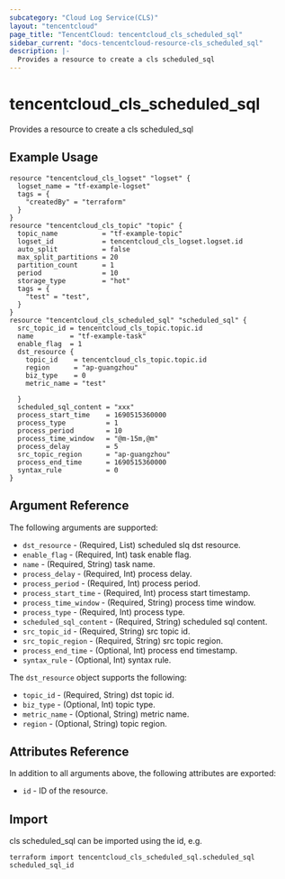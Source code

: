 ```yaml
---
subcategory: "Cloud Log Service(CLS)"
layout: "tencentcloud"
page_title: "TencentCloud: tencentcloud_cls_scheduled_sql"
sidebar_current: "docs-tencentcloud-resource-cls_scheduled_sql"
description: |-
  Provides a resource to create a cls scheduled_sql
---
```


# tencentcloud_cls_scheduled_sql

Provides a resource to create a cls scheduled_sql

## Example Usage

```hcl
resource "tencentcloud_cls_logset" "logset" {
  logset_name = "tf-example-logset"
  tags = {
    "createdBy" = "terraform"
  }
}
resource "tencentcloud_cls_topic" "topic" {
  topic_name           = "tf-example-topic"
  logset_id            = tencentcloud_cls_logset.logset.id
  auto_split           = false
  max_split_partitions = 20
  partition_count      = 1
  period               = 10
  storage_type         = "hot"
  tags = {
    "test" = "test",
  }
}
resource "tencentcloud_cls_scheduled_sql" "scheduled_sql" {
  src_topic_id = tencentcloud_cls_topic.topic.id
  name         = "tf-example-task"
  enable_flag  = 1
  dst_resource {
    topic_id    = tencentcloud_cls_topic.topic.id
    region      = "ap-guangzhou"
    biz_type    = 0
    metric_name = "test"

  }
  scheduled_sql_content = "xxx"
  process_start_time    = 1690515360000
  process_type          = 1
  process_period        = 10
  process_time_window   = "@m-15m,@m"
  process_delay         = 5
  src_topic_region      = "ap-guangzhou"
  process_end_time      = 1690515360000
  syntax_rule           = 0
}
```

## Argument Reference

The following arguments are supported:

* `dst_resource` - (Required, List) scheduled slq dst resource.
* `enable_flag` - (Required, Int) task enable flag.
* `name` - (Required, String) task name.
* `process_delay` - (Required, Int) process delay.
* `process_period` - (Required, Int) process period.
* `process_start_time` - (Required, Int) process start timestamp.
* `process_time_window` - (Required, String) process time window.
* `process_type` - (Required, Int) process type.
* `scheduled_sql_content` - (Required, String) scheduled sql content.
* `src_topic_id` - (Required, String) src topic id.
* `src_topic_region` - (Required, String) src topic region.
* `process_end_time` - (Optional, Int) process end timestamp.
* `syntax_rule` - (Optional, Int) syntax rule.

The `dst_resource` object supports the following:

* `topic_id` - (Required, String) dst topic id.
* `biz_type` - (Optional, Int) topic type.
* `metric_name` - (Optional, String) metric name.
* `region` - (Optional, String) topic region.

## Attributes Reference

In addition to all arguments above, the following attributes are exported:

* `id` - ID of the resource.




## Import

cls scheduled_sql can be imported using the id, e.g.

```
terraform import tencentcloud_cls_scheduled_sql.scheduled_sql scheduled_sql_id
```

